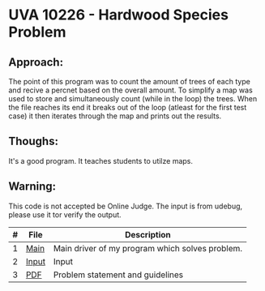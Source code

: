 # UVA 10226 - Hardwood Species Problem
## Approach:
The point of this program was to count the amount of trees of each type and recive a percnet based on the overall amount. 
To simplify a map was used to store and simultaneously count (while in the loop) the trees. When the file reaches its end it breaks out of the loop (atleast for the first test case) it then iterates through the map and prints out the results. 
## Thoughs:
It's a good program. It teaches students to utilze maps. 
## Warning:
This code is not accepted be Online Judge. The input is from udebug, please use it tor verify the output.

|   #   | File |  Description |
| :---: | ----------- | ---------------------- |
|  1 | [Main](https://github.com/azizzmills/Programming-Techniques/blob/2143-OOP-Mills/A06/code) | Main driver of my program which solves problem. |
|  2 | [Input](https://github.com/azizzmills/Programming-Techniques/blob/2143-OOP-Mills/A06/input) | Input |
|  3 | [PDF](https://github.com/azizzmills/Programming-Techniques/blob/2143-OOP-Mills/A06/p10226.pdf) | Problem statement and guidelines  |

